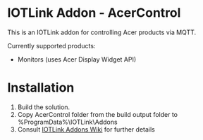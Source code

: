 # IOTLink Addon - AcerControl

This is an IOTLink addon for controlling Acer products via MQTT.

Currently supported products: 
 * Monitors (uses Acer Display Widget API)
 
# Installation

1. Build the solution.
2. Copy AcerControl folder from the build output folder to %ProgramData%\IOTLink\Addons
3. Consult [IOTLink Addons Wiki](https://gitlab.com/iotlink/iotlink/-/wikis/Addons/Home) for further details
